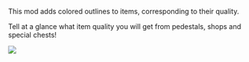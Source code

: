 ﻿This mod adds colored outlines to items, corresponding to their quality.

Tell at a glance what item quality you will get from pedestals, shops and special chests!

![](https://i.imgur.com/XaW96OP.png)